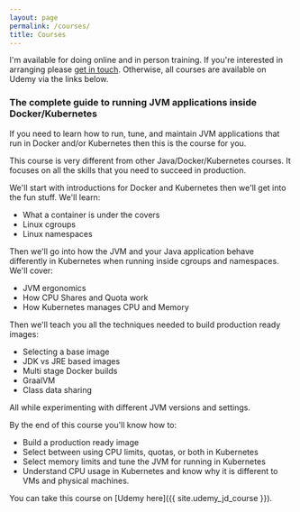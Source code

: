 ```yaml
---
layout: page
permalink: /courses/
title: Courses
---
```

   
I'm available for doing online and in person training. 
If you're interested in arranging please [get in touch](mailto:christopher.batey@cecg.io).
Otherwise, all courses are available on Udemy via the links below.

### The complete guide to running JVM applications inside Docker/Kubernetes

If you need to learn how to run, tune, and maintain JVM applications
that run in Docker and/or Kubernetes then this is the course for you.

This course is very different from other Java/Docker/Kubernetes courses.
It focuses on all the skills that you need to succeed in production.

We'll start with introductions for Docker and Kubernetes then we'll get into the fun stuff. We'll learn:
- What a container is under the covers
- Linux cgroups
- Linux namespaces

Then we'll go into how the JVM and your Java application behave differently
in Kubernetes when running inside cgroups and namespaces. We'll cover:
- JVM ergonomics
- How CPU Shares and Quota work
- How Kubernetes manages CPU and Memory 

Then we'll teach you all the techniques needed to build production ready images:
- Selecting a base image
- JDK vs JRE based images
- Multi stage Docker builds
- GraalVM
- Class data sharing

All while experimenting with different JVM versions and settings.

By the end of this course you'll know how to:
- Build a production ready image
- Select between using CPU limits, quotas, or both in Kubernetes
- Select memory limits and tune the JVM for running in Kubernetes
- Understand CPU usage in Kubernetes and know why it is different to VMs and physical machines.

You can take this course on [Udemy here]({{ site.udemy_jd_course }}).


